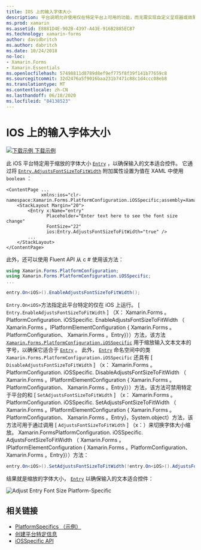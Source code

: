 ```yaml
---
title: IOS 上的输入字体大小
description: 平台说明允许使用仅在特定平台上可用的功能，而无需实现自定义呈现器或效果。 本文介绍如何使用特定于 iOS 平台的来缩放条目的字体大小。
ms.prod: xamarin
ms.assetid: E8881D4E-902B-4397-A43E-916B2885EC87
ms.technology: xamarin-forms
author: davidbritch
ms.author: dabritch
ms.date: 10/24/2018
no-loc:
- Xamarin.Forms
- Xamarin.Essentials
ms.openlocfilehash: 57498811d8789d8ef9ef775f8f39f141b77659c8
ms.sourcegitcommit: 32d2476a5f9016baa231b7471c88c1d4ccc08eb8
ms.translationtype: MT
ms.contentlocale: zh-CN
ms.lasthandoff: 06/18/2020
ms.locfileid: "84138523"
---
```

# <a name="entry-font-size-on-ios"></a>IOS 上的输入字体大小

[![下载示例](~/media/shared/download.png) 下载示例](https://docs.microsoft.com/samples/xamarin/xamarin-forms-samples/userinterface-platformspecifics)

此 iOS 平台特定用于缩放的字体大小 [`Entry`](xref:Xamarin.Forms.Entry) ，以确保输入的文本适合控件。 它通过将 [`Entry.AdjustsFontSizeToFitWidth`](xref:Xamarin.Forms.PlatformConfiguration.iOSSpecific.Entry.AdjustsFontSizeToFitWidthProperty) 附加属性设置为值在 XAML 中使用 `boolean` ：

```xaml
<ContentPage ...
             xmlns:ios="clr-namespace:Xamarin.Forms.PlatformConfiguration.iOSSpecific;assembly=Xamarin.Forms.Core"
    <StackLayout Margin="20">
        <Entry x:Name="entry"
               Placeholder="Enter text here to see the font size change"
               FontSize="22"
               ios:Entry.AdjustsFontSizeToFitWidth="true" />
        ...
    </StackLayout>
</ContentPage>
```

此外，还可以使用 Fluent API 从 c # 使用该方法：

```csharp
using Xamarin.Forms.PlatformConfiguration;
using Xamarin.Forms.PlatformConfiguration.iOSSpecific;
...

entry.On<iOS>().EnableAdjustsFontSizeToFitWidth();
```

`Entry.On<iOS>`方法指定此平台特定的仅在 iOS 上运行。 [ `Entry.EnableAdjustsFontSizeToFitWidth` ] （X： Xamarin.Forms 。PlatformConfiguration. iOSSpecific. EnableAdjustsFontSizeToFitWidth （ Xamarin.Forms 。IPlatformElementConfiguration { Xamarin.Forms 。PlatformConfiguration、 Xamarin.Forms 。Entry}））方法，该方法 [`Xamarin.Forms.PlatformConfiguration.iOSSpecific`](xref:Xamarin.Forms.PlatformConfiguration.iOSSpecific) 用于缩放输入文本文本的字号，以确保它适合于 [`Entry`](xref:Xamarin.Forms.Entry) 。 此外， [`Entry`](xref:Xamarin.Forms.PlatformConfiguration.iOSSpecific.Entry) 命名空间中的类 `Xamarin.Forms.PlatformConfiguration.iOSSpecific` 还具有 [ `DisableAdjustsFontSizeToFitWidth` ] （x： Xamarin.Forms 。PlatformConfiguration. iOSSpecific. DisableAdjustsFontSizeToFitWidth （ Xamarin.Forms 。IPlatformElementConfiguration { Xamarin.Forms 。PlatformConfiguration、 Xamarin.Forms 。Entry}））方法，该方法可禁用特定于平台的和 [ `SetAdjustsFontSizeToFitWidth` ] （x： Xamarin.Forms 。PlatformConfiguration. iOSSpecific. SetAdjustsFontSizeToFitWidth （ Xamarin.Forms 。IPlatformElementConfiguration { Xamarin.Forms 。PlatformConfiguration、 Xamarin.Forms 。Entry}，System.object）方法，该方法可用于通过调用 [ `AdjustsFontSizeToFitWidth` ] （x：）来切换字体大小缩放。 Xamarin.FormsPlatformConfiguration. iOSSpecific. AdjustsFontSizeToFitWidth （ Xamarin.Forms 。IPlatformElementConfiguration { Xamarin.Forms 。PlatformConfiguration、 Xamarin.Forms 。Entry}））方法：

```csharp
entry.On<iOS>().SetAdjustsFontSizeToFitWidth(!entry.On<iOS>().AdjustsFontSizeToFitWidth());
```

结果就是缩放的字体大小， [`Entry`](xref:Xamarin.Forms.Entry) 以确保输入的文本适合控件：

![](entry-font-size-images/entry-font-size.png "Adjust Entry Font Size Platform-Specific")

## <a name="related-links"></a>相关链接

- [PlatformSpecifics （示例）](https://docs.microsoft.com/samples/xamarin/xamarin-forms-samples/userinterface-platformspecifics)
- [创建平台特定信息](~/xamarin-forms/platform/platform-specifics/index.md#creating-platform-specifics)
- [iOSSpecific API](xref:Xamarin.Forms.PlatformConfiguration.iOSSpecific)
